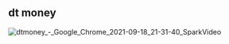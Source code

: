 ## dt money

![dtmoney_-_Google_Chrome_2021-09-18_21-31-40_SparkVideo](https://user-images.githubusercontent.com/23344822/133911869-a93cbfc7-26ff-4f07-a72c-f44dd3a1dbc6.gif)
